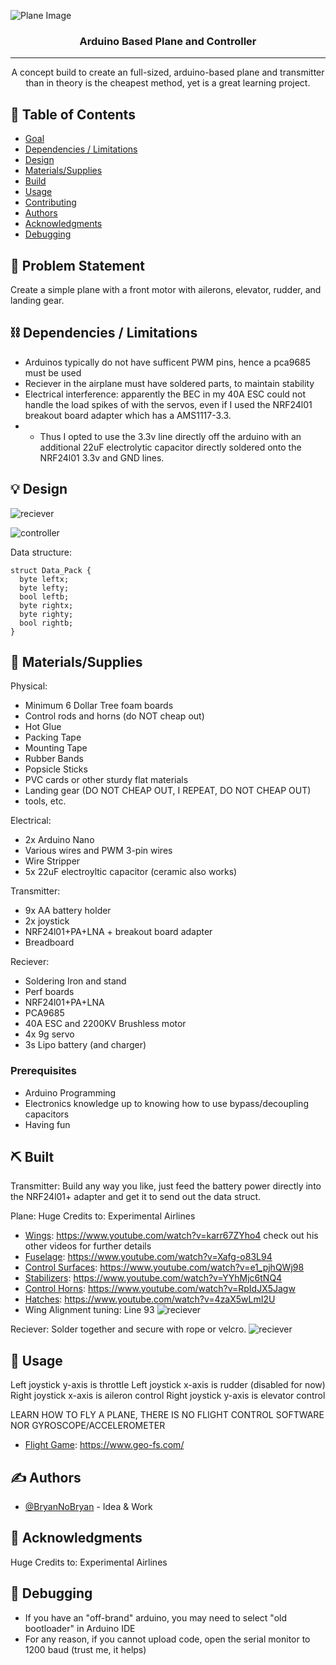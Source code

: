 ![Plane Image](assets/old_plane_master.jpg)
<h3 align="center">Arduino Based Plane and Controller</h3>

<!-- <div align="center">

[![Hackathon](https://img.shields.io/badge/hackathon-name-orange.svg)](http://hackathon.url.com)
[![Status](https://img.shields.io/badge/status-active-success.svg)]()
[![GitHub Issues](https://img.shields.io/github/issues/kylelobo/The-Documentation-Compendium.svg)](https://github.com/kylelobo/The-Documentation-Compendium/issues)
[![GitHub Pull Requests](https://img.shields.io/github/issues-pr/kylelobo/The-Documentation-Compendium.svg)](https://github.com/kylelobo/The-Documentation-Compendium/pulls)
[![License](https://img.shields.io/badge/license-MIT-blue.svg)](LICENSE.md)

</div> -->

---

<p align="center"> A concept build to create an full-sized, arduino-based plane and transmitter than in theory is the cheapest method, yet is a great learning project.
    <br> 
</p>

## 📝 Table of Contents

- [Goal](#goal)
- [Dependencies / Limitations](#limitations)
- [Design](#design)
- [Materials/Supplies](#Materials/Supplies)
- [Build](#Build)
- [Usage](#usage)
- [Contributing](../CONTRIBUTING.md)
- [Authors](#authors)
- [Acknowledgments](#acknowledgments)
- [Debugging](#Debugging)

## 🧐 Problem Statement <a name = "goal"></a>

Create a simple plane with a front motor with ailerons, elevator, rudder, and landing gear. 

## ⛓️ Dependencies / Limitations <a name = "limitations"></a>

- Arduinos typically do not have sufficent PWM pins, hence a pca9685 must be used
- Reciever in the airplane must have soldered parts, to maintain stability
- Electrical interference: apparently the BEC in my 40A ESC could not handle the load spikes of with the servos, even if I used the NRF24l01 breakout board adapter which has a AMS1117-3.3.
- - Thus I opted to use the 3.3v line directly off the arduino with an additional 22uF electrolytic capacitor directly soldered onto the NRF24l01 3.3v and GND lines.

## 💡 Design <a name = "design"></a>

![reciever](assets/plane_reciever.jpg)

![controller](assets/plane_controller.jpg)

Data structure:
```
struct Data_Pack {
  byte leftx;
  byte lefty;
  bool leftb;
  byte rightx;
  byte righty;
  bool rightb;
}
```

## 🏁 Materials/Supplies <a name = "Materials/Supplies"></a>

Physical: 
- Minimum 6 Dollar Tree foam boards
- Control rods and horns (do NOT cheap out)
- Hot Glue
- Packing Tape
- Mounting Tape
- Rubber Bands
- Popsicle Sticks
- PVC cards or other sturdy flat materials
- Landing gear (DO NOT CHEAP OUT, I REPEAT, DO NOT CHEAP OUT)
- tools, etc.

Electrical:
- 2x Arduino Nano
- Various wires and PWM 3-pin wires
- Wire Stripper
- 5x 22uF electroyltic capacitor (ceramic also works)

Transmitter:
- 9x AA battery holder
- 2x joystick
- NRF24l01+PA+LNA + breakout board adapter
- Breadboard

Reciever: 
- Soldering Iron and stand
- Perf boards
- NRF24l01+PA+LNA
- PCA9685
- 40A ESC and 2200KV Brushless motor
- 4x 9g servo
- 3s Lipo battery (and charger)

### Prerequisites

- Arduino Programming
- Electronics knowledge up to knowing how to use bypass/decoupling capacitors
- Having fun

## ⛏️ Built <a name = "Build"></a>

Transmitter:
Build any way you like, just feed the battery power directly into the NRF24l01+ adapter and get it to send out the data struct.

Plane:
Huge Credits to: Experimental Airlines
- [Wings](https://www.youtube.com/watch?v=karr67ZYho4): https://www.youtube.com/watch?v=karr67ZYho4 check out his other videos for further details
- [Fuselage](https://www.youtube.com/watch?v=Xafg-o83L94): https://www.youtube.com/watch?v=Xafg-o83L94
- [Control Surfaces](https://www.youtube.com/watch?v=e1_pjhQWj98): https://www.youtube.com/watch?v=e1_pjhQWj98
- [Stabilizers](https://www.youtube.com/watch?v=YYhMjc6tNQ4): https://www.youtube.com/watch?v=YYhMjc6tNQ4
- [Control Horns](https://www.youtube.com/watch?v=RpIdJX5Jagw): https://www.youtube.com/watch?v=RpIdJX5Jagw
- [Hatches](https://www.youtube.com/watch?v=4zaX5wLmI2U): https://www.youtube.com/watch?v=4zaX5wLmI2U
- Wing Alignment tuning:
Line 93
![reciever](assets/wing_tuning.jpg)

Reciever:
Solder together and secure with rope or velcro.
![reciever](assets/reciever.jpg)

## 🎈 Usage <a name="usage"></a>

Left joystick y-axis is throttle
Left joystick x-axis is rudder (disabled for now)
Right joystick x-axis is aileron control
Right joystick y-axis is elevator control

LEARN HOW TO FLY A PLANE, THERE IS NO FLIGHT CONTROL SOFTWARE NOR GYROSCOPE/ACCELEROMETER
- [Flight Game](https://www.geo-fs.com/): https://www.geo-fs.com/

## ✍️ Authors <a name = "authors"></a>

- [@BryanNoBryan](https://github.com/BryanNoBryan) - Idea & Work

## 🎉 Acknowledgments <a name = "acknowledgments"></a>

Huge Credits to: Experimental Airlines

## 🚀 Debugging <a name = "Debugging"></a>

- If you have an "off-brand" arduino, you may need to select "old bootloader" in Arduino IDE
- For any reason, if you cannot upload code, open the serial monitor to 1200 baud (trust me, it helps)
